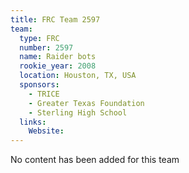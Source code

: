 ```yaml
---
title: FRC Team 2597
team:
  type: FRC
  number: 2597
  name: Raider bots
  rookie_year: 2008
  location: Houston, TX, USA
  sponsors:
    - TRICE
    - Greater Texas Foundation
    - Sterling High School
  links:
    Website: 
---
```

No content has been added for this team